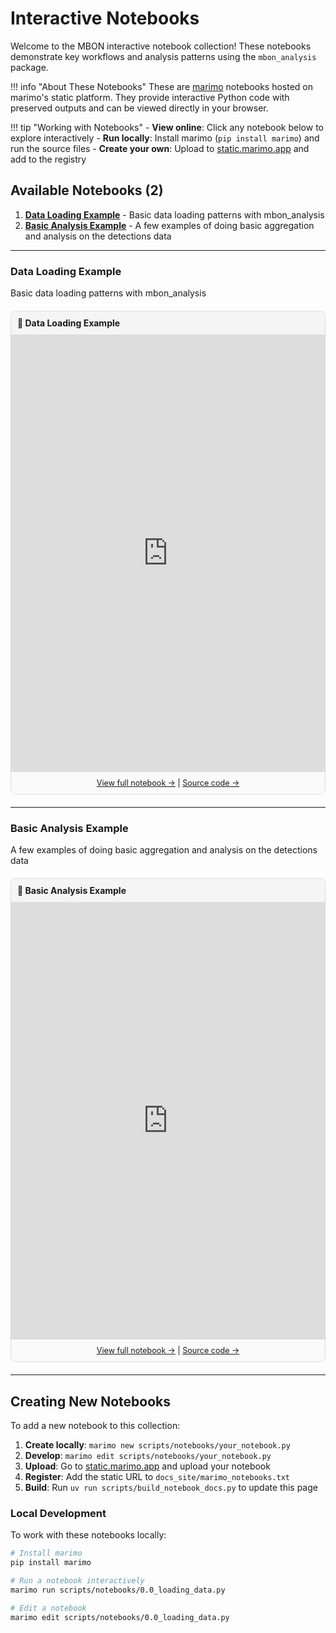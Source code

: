 # Interactive Notebooks

Welcome to the MBON interactive notebook collection! These notebooks demonstrate key workflows and analysis patterns using the `mbon_analysis` package.

!!! info "About These Notebooks"
    These are [marimo](https://marimo.io) notebooks hosted on marimo's static platform. They provide interactive Python code with preserved outputs and can be viewed directly in your browser.

!!! tip "Working with Notebooks"
    - **View online**: Click any notebook below to explore interactively
    - **Run locally**: Install marimo (`pip install marimo`) and run the source files
    - **Create your own**: Upload to [static.marimo.app](https://static.marimo.app) and add to the registry

## Available Notebooks (2)

1. **[Data Loading Example](#data-loading-example)** - Basic data loading patterns with mbon_analysis
2. **[Basic Analysis Example](#basic-analysis-example)** - A few examples of doing basic aggregation and analysis on the detections data

---


### Data Loading Example

Basic data loading patterns with mbon_analysis

<div style="border: 1px solid #ddd; border-radius: 8px; overflow: hidden; margin: 20px 0;">
  <div style="background: #f5f5f5; padding: 10px; font-weight: bold;">
    📓 Data Loading Example
  </div>
  <iframe src="https://static.marimo.app/static/data-loading-w4nz" 
          width="100%" height="700px" frameborder="0" 
          style="display: block;"
          loading="lazy">
    <p>Your browser does not support iframes. <a href="https://static.marimo.app/static/data-loading-w4nz" target="_blank">View notebook directly</a></p>
  </iframe>
  <div style="padding: 10px; text-align: center; background: #fafafa; font-size: 0.9em;">
    <a href="https://static.marimo.app/static/data-loading-w4nz" target="_blank">View full notebook →</a> | <a href="https://github.com/Waveform-Analytics/mbon-dash-2025/blob/main/scripts/notebooks/0.0_loading_data.py" target="_blank">Source code →</a>
  </div>
</div>

---

### Basic Analysis Example

A few examples of doing basic aggregation and analysis on the detections data

<div style="border: 1px solid #ddd; border-radius: 8px; overflow: hidden; margin: 20px 0;">
  <div style="background: #f5f5f5; padding: 10px; font-weight: bold;">
    📓 Basic Analysis Example
  </div>
  <iframe src="https://static.marimo.app/static/analysis-8wis" 
          width="100%" height="700px" frameborder="0" 
          style="display: block;"
          loading="lazy">
    <p>Your browser does not support iframes. <a href="https://static.marimo.app/static/analysis-8wis" target="_blank">View notebook directly</a></p>
  </iframe>
  <div style="padding: 10px; text-align: center; background: #fafafa; font-size: 0.9em;">
    <a href="https://static.marimo.app/static/analysis-8wis" target="_blank">View full notebook →</a> | <a href="https://github.com/Waveform-Analytics/mbon-dash-2025/blob/main/scripts/notebooks/1.0_analysis_workflow_example.py" target="_blank">Source code →</a>
  </div>
</div>

---

## Creating New Notebooks

To add a new notebook to this collection:

1. **Create locally**: `marimo new scripts/notebooks/your_notebook.py`
2. **Develop**: `marimo edit scripts/notebooks/your_notebook.py`
3. **Upload**: Go to [static.marimo.app](https://static.marimo.app) and upload your notebook
4. **Register**: Add the static URL to `docs_site/marimo_notebooks.txt`
5. **Build**: Run `uv run scripts/build_notebook_docs.py` to update this page

### Local Development

To work with these notebooks locally:

```bash
# Install marimo
pip install marimo

# Run a notebook interactively
marimo run scripts/notebooks/0.0_loading_data.py

# Edit a notebook
marimo edit scripts/notebooks/0.0_loading_data.py
```
